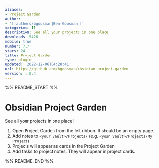 ```yaml
---
aliases:
- Project Garden
author:
- '[[authors/bgoosman|Ben Goosman]]'
categories: []
description: See all your projects in one place
downloads: 5426
mobile: true
number: 717
stars: 24
title: Project Garden
type: plugin
updated: '2022-12-06T04:28:41'
url: https://github.com/bgoosman/obsidian-project-garden
version: 1.0.4
---
```


%% README_START %%

# Obsidian Project Garden

See all your projects in one place!

1. Open Project Garden from the left ribbon. It should be an empty page.
2. Add notes to `<your vault>/Projects/` (e.g. `<your vault>/Projects/My Project`)
3. Projects will appear as cards in the Project Garden
4. Add tasks to project notes. They will appear in project cards.

%% README_END %%